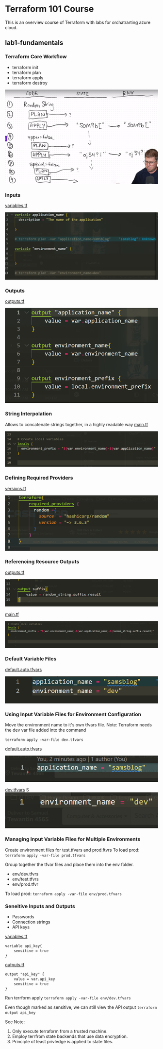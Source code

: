 # Terraform 101 Course

This is an overview course of Terraform with labs for orchatrarting azure cloud.

## lab1-fundamentals

### Terraform Core Workflow

- terraform init
- terraform plan
- terraform apply
- terraform destroy

![Core concepts written on a whiteboard ](img/core.png)

### Inputs

[variables.tf](lab1-fundamentals/variables.tf)

![Input variables screen shot](img/inputs.png)

### Outputs

[outputs.tf](lab1-fundamentals/outputs.tf)

![Output variables screen shot](img/outputs.png)

### String Interpolation

Allows to concatenate strings together, in a highly readable way
[main.tf](lab1-fundamentals/main.tf)

![String interpolation screen shot](img/interpolation.png)

### Defining Required Providers

[versions.tf](lab1-fundamentals/versions.tf)

![Required providers screen shot](img/required_providers.png)

### Referencing Resource Outputs

[outputs.tf](lab1-fundamentals/outputs.tf)

![Outputs screen shot](img/rro-outputs.png)

[main.tf](lab1-fundamentals/main.tf)

![main file screen shot](img/rro-main.png)

### Default Variable Files

[default.auto.tfvars](lab1-fundamentals/default.auto.tfvars)

![defaut vars screen shot](img/auto-tvarfs.png)

### Using Input Variable Files for Environment Configuration

Move the environment name to it's own tfvars file.
Note: Terraform needs the dev var file added into the command

`terraform apply -var-file dev.tfvars`

[default.auto.tfvars](lab1-fundamentals/default.auto.tfvarsf)

![alt text](img/ec-default.auto.tfvars.png)

[dev.tfvars](lab1-fundamentals/env/dev.tfvars)
S
![alt text](img/ec-dev.tfvars.png)

### Managing Input Variable Files for Multiple Environments

Create environment files for test.tfvars and prod.ftvrs
To load prod: `terraform apply -var-file prod.tfvars`

Group together the tfvar files and place them into the env folder.

- env/dev.tfvrs
- env/test.tfvrs
- env/prod.tfvr

To load prod: `terraform apply -var-file env/prod.tfvars`

### Seneitive Inputs and Outputs

- Passwords
- Connection strings
- API keys

[variables.tf](lab1-fundamentals/variables.tf)

```
variable api_key{
    sensitive = true
}
```

[outputs.tf](lab1-fundamentals/outputs.tf)

```
output "api_key" {
    value = var.api_key
    sensitive = true
}
```

Run terrform apply
`terraform apply -var-file env/dev.tfvars`

Even though marked as sensitive, we can still view the API output
`terraform output api_key`

Sec Note:

1. Only execute terraform from a trusted machine.
2. Employ terrfrom state backends that use data encryption.
3. Principle of least privledge is applied to state files.
